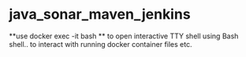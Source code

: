 # java_sonar_maven_jenkins


**use docker exec -it <container ID> bash
**
to open interactive TTY shell using Bash shell.. to interact with running docker container files etc. 



